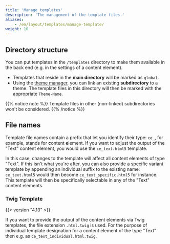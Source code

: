 ```yaml
---
title: 'Manage templates'
description: 'The management of the template files.'
aliases:
    - /en/layout/templates/manage-template/
weight: 10
---
```


## Directory structure

You can put templates in the `/templates` directory to make them available in the back end (e.g. in the settings of a
content element).

* Templates that reside in the **main directory** will be marked as `global`.
* Using the [theme manager](/en/layout/theme-manager/manage-themes/), you can link an existing **subdirectory** to a
  theme. The template files in this directory will then be marked with the appropriate `Theme-Name`.

{{% notice note %}}
Template files in other (non-linked) subdirectories won't be considered.
{{% /notice %}}


## File names

Template file names contain a prefix that let you identify their type: `ce_`, for example, stands for **c**ontent
**e**lement. If you want to adjust the output of the "Text" content element, you would use the `ce_text.html5` template.

In this case, changes to the template will affect all content elements of type "Text". If this isn't what you're after,
you can also provide a specific variant template by appending an individual suffix to the existing name: `ce_text.html5`
would then become `ce_text_specific.html5` for instance. This template will then be specifically selectable in any of
the "Text" content elements.


### Twig Template

{{< version "4.13" >}}

If you want to provide the output of the content elements via Twig templates, the file extension `.html.twig` is used.
For the purpose of individual template designation for a content element of the type "Text" then e.g. as `ce_text_individual.html.twig`.
